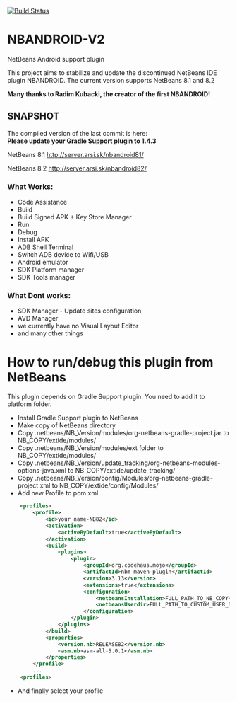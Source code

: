 [![Build Status](https://travis-ci.org/NBANDROIDTEAM/NBANDROID-V2.svg?branch=master)](https://travis-ci.org/NBANDROIDTEAM/NBANDROID-V2)

# NBANDROID-V2
NetBeans Android support plugin

This project aims to stabilize and update the discontinued NetBeans IDE plugin NBANDROID.
The current version supports NetBeans 8.1 and 8.2

**Many thanks to Radim Kubacki, the creator of the first NBANDROID!**</br>

## SNAPSHOT
The compiled version of the last commit is here:<br>
**Please update your Gradle Support plugin to 1.4.3**

NetBeans 8.1 http://server.arsi.sk/nbandroid81/

NetBeans 8.2 http://server.arsi.sk/nbandroid82/
### What Works:
* Code Assistance
* Build
* Build Signed APK + Key Store Manager
* Run
* Debug
* Install APK
* ADB Shell Terminal
* Switch ADB device to Wifi/USB
* Android emulator
* SDK Platform manager
* SDK Tools manager

### What Dont works:
* SDK Manager - Update sites configuration
* AVD Manager
* we currently have no Visual Layout Editor 
* and many other things


# How to run/debug this plugin from NetBeans
This plugin depends on Gradle Support plugin. You need to add it to platform folder.

* Install Gradle Support plugin to NetBeans
* Make copy of NetBeans directory
* Copy .netbeans/NB_Version/modules/org-netbeans-gradle-project.jar to NB_COPY/extide/modules/
* Copy .netbeans/NB_Version/modules/ext folder to NB_COPY/extide/modules/
* Copy .netbeans/NB_Version/update_tracking/org-netbeans-modules-options-java.xml to NB_COPY/extide/update_tracking/
* Copy .netbeans/NB_Version/config/Modules/org-netbeans-gradle-project.xml to NB_COPY/extide/config/Modules/
* Add new Profile to pom.xml
```xml
    <profiles>
        <profile>
            <id>your_name-NB82</id>
            <activation>
                <activeByDefault>true</activeByDefault>
            </activation>
            <build>
                <plugins>
                    <plugin>
                        <groupId>org.codehaus.mojo</groupId>
                        <artifactId>nbm-maven-plugin</artifactId>
                        <version>3.13</version>
                        <extensions>true</extensions>
                        <configuration>
                            <netbeansInstallation>FULL_PATH_TO_NB_COPY</netbeansInstallation>
                            <netbeansUserdir>FULL_PATH_TO_CUSTOM_USER_DIR</netbeansUserdir>
                        </configuration>
                    </plugin>
                </plugins>
            </build>
            <properties>
                <version.nb>RELEASE82</version.nb>
                <asm.nb>asm-all-5.0.1</asm.nb>
            </properties>
        </profile>
        ...
    <profiles>
```
* And finally select your profile
